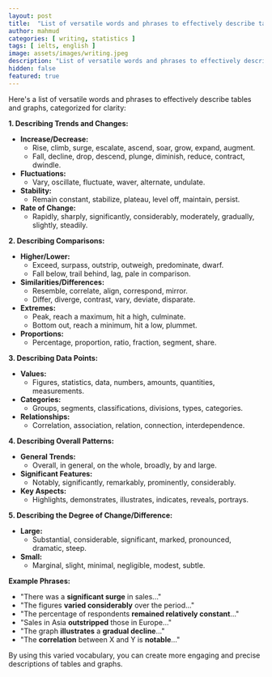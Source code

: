 ```yaml
---
layout: post
title:  "List of versatile words and phrases to effectively describe tables and graphs"
author: mahmud
categories: [ writing, statistics ]
tags: [ ielts, english ]
image: assets/images/writing.jpeg
description: "List of versatile words and phrases to effectively describe tables and graphs"
hidden: false
featured: true
---
```


Here's a list of versatile words and phrases to effectively describe tables and graphs, categorized for clarity:

**1. Describing Trends and Changes:**

* **Increase/Decrease:**
    * Rise, climb, surge, escalate, ascend, soar, grow, expand, augment.
    * Fall, decline, drop, descend, plunge, diminish, reduce, contract, dwindle.
* **Fluctuations:**
    * Vary, oscillate, fluctuate, waver, alternate, undulate.
* **Stability:**
    * Remain constant, stabilize, plateau, level off, maintain, persist.
* **Rate of Change:**
    * Rapidly, sharply, significantly, considerably, moderately, gradually, slightly, steadily.

**2. Describing Comparisons:**

* **Higher/Lower:**
    * Exceed, surpass, outstrip, outweigh, predominate, dwarf.
    * Fall below, trail behind, lag, pale in comparison.
* **Similarities/Differences:**
    * Resemble, correlate, align, correspond, mirror.
    * Differ, diverge, contrast, vary, deviate, disparate.
* **Extremes:**
    * Peak, reach a maximum, hit a high, culminate.
    * Bottom out, reach a minimum, hit a low, plummet.
* **Proportions:**
    * Percentage, proportion, ratio, fraction, segment, share.

**3. Describing Data Points:**

* **Values:**
    * Figures, statistics, data, numbers, amounts, quantities, measurements.
* **Categories:**
    * Groups, segments, classifications, divisions, types, categories.
* **Relationships:**
    * Correlation, association, relation, connection, interdependence.

**4. Describing Overall Patterns:**

* **General Trends:**
    * Overall, in general, on the whole, broadly, by and large.
* **Significant Features:**
    * Notably, significantly, remarkably, prominently, considerably.
* **Key Aspects:**
    * Highlights, demonstrates, illustrates, indicates, reveals, portrays.

**5. Describing the Degree of Change/Difference:**

* **Large:**
    * Substantial, considerable, significant, marked, pronounced, dramatic, steep.
* **Small:**
    * Marginal, slight, minimal, negligible, modest, subtle.

**Example Phrases:**

* "There was a **significant surge** in sales..."
* "The figures **varied considerably** over the period..."
* "The percentage of respondents **remained relatively constant**..."
* "Sales in Asia **outstripped** those in Europe..."
* "The graph **illustrates** a **gradual decline**..."
* "The **correlation** between X and Y is **notable**..."

By using this varied vocabulary, you can create more engaging and precise descriptions of tables and graphs.
